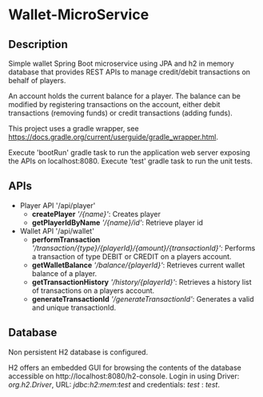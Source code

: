 # Wallet-MicroService

## Description
Simple wallet Spring Boot microservice using JPA and h2 in memory database that provides REST APIs to manage credit/debit transactions on behalf of players. 

An account holds the current balance for a player. 
The balance can be modified by registering transactions on the account, either debit 
transactions (removing funds) or credit transactions (adding funds). 


This project uses a gradle wrapper, see https://docs.gradle.org/current/userguide/gradle_wrapper.html.

Execute 'bootRun' gradle task to run the application web server exposing the APIs on localhost:8080.
Execute 'test' gradle task to run the unit tests.

## APIs
- Player API '/api/player'
  - **createPlayer** *'/{name}'*: Creates player
  - **getPlayerIdByName** *'/{name}/id'*: Retrieve player id
- Wallet API '/api/wallet'
  - **performTransaction** *'/transaction/{type}/{playerId}/{amount}/{transactionId}'*: Performs a transaction of type DEBIT or CREDIT on a players account.
  - **getWalletBalance** *'/balance/{playerId}'*: Retrieves current wallet balance of a player.
  - **getTransactionHistory** *'/history/{playerId}'*: Retrieves a history list of transactions on a players account.
  - **generateTransactionId** *'/generateTransactionId'*: Generates a valid and unique transactionId.

## Database
Non persistent H2 database is configured. 

H2 offers an embedded GUI for browsing the contents of the database accessible on http://localhost:8080/h2-console. Login in using Driver: *org.h2.Driver*, URL: *jdbc:h2:mem:test* and credentials: *test* : *test*.
